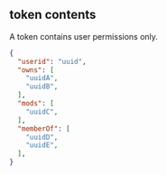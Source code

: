 ## token contents
A token contains user permissions only.
```json
{
  "userid": "uuid",
  "owns": [
    "uuidA",
    "uuidB",
  ],
  "mods": [
    "uuidC",
  ],
  "memberOf": [
    "uuidD",
    "uuidE",
  ],
}
```
